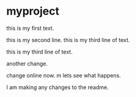 
# myproject

<!-- badges: start -->
<!-- badges: end -->

this is my first text. 

this is my second line. this is my third line of text. 


this is my third line of text. 

another change.

change online now.
m
lets see what happens.

I am making any changes to the readme. 
